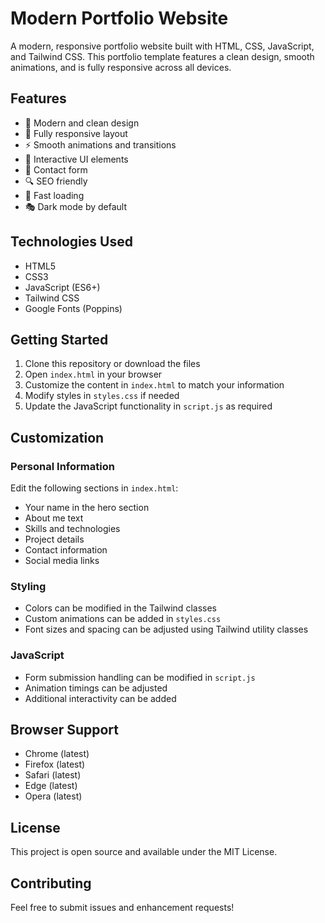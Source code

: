 # Modern Portfolio Website

A modern, responsive portfolio website built with HTML, CSS, JavaScript, and Tailwind CSS. This portfolio template features a clean design, smooth animations, and is fully responsive across all devices.

## Features

- 🎨 Modern and clean design
- 📱 Fully responsive layout
- ⚡ Smooth animations and transitions
- 🎯 Interactive UI elements
- 📝 Contact form
- 🔍 SEO friendly
- 🚀 Fast loading
- 🎭 Dark mode by default

## Technologies Used

- HTML5
- CSS3
- JavaScript (ES6+)
- Tailwind CSS
- Google Fonts (Poppins)

## Getting Started

1. Clone this repository or download the files
2. Open `index.html` in your browser
3. Customize the content in `index.html` to match your information
4. Modify styles in `styles.css` if needed
5. Update the JavaScript functionality in `script.js` as required

## Customization

### Personal Information
Edit the following sections in `index.html`:
- Your name in the hero section
- About me text
- Skills and technologies
- Project details
- Contact information
- Social media links

### Styling
- Colors can be modified in the Tailwind classes
- Custom animations can be added in `styles.css`
- Font sizes and spacing can be adjusted using Tailwind utility classes

### JavaScript
- Form submission handling can be modified in `script.js`
- Animation timings can be adjusted
- Additional interactivity can be added

## Browser Support

- Chrome (latest)
- Firefox (latest)
- Safari (latest)
- Edge (latest)
- Opera (latest)

## License

This project is open source and available under the MIT License.

## Contributing

Feel free to submit issues and enhancement requests! 
